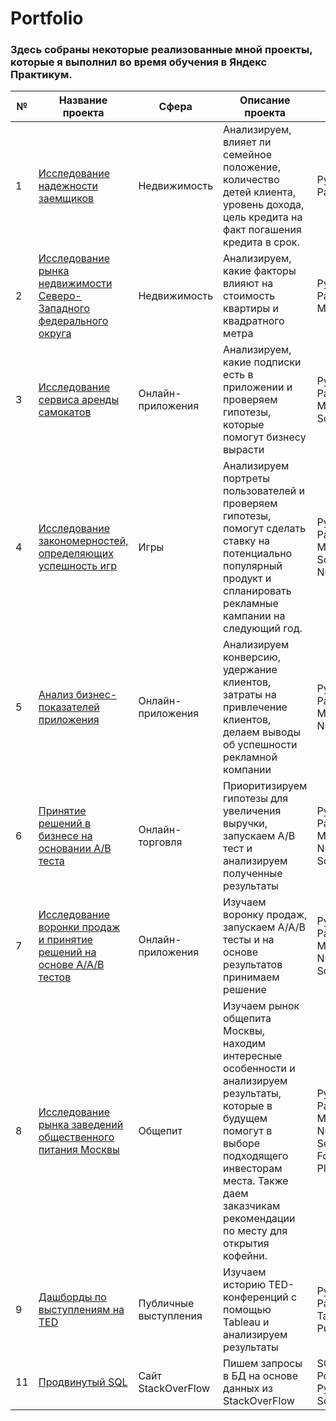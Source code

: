 # Portfolio
### Здесь собраны некоторые реализованные мной проекты, которые я выполнил во время обучения в Яндекс Практикум.
№| Название проекта                  | Сфера          | Описание проекта | Стек |
-------| --------------------------------  | -------------- | --------------   | -------|
1      | [Исследование надежности заемщиков](https://github.com/Alex63685/Portfolio/tree/main/%D0%98%D1%81%D1%81%D0%BB%D0%B5%D0%B4%D0%BE%D0%B2%D0%B0%D0%BD%D0%B8%D0%B5%20%D0%B7%D0%B0%D0%B5%D0%BC%D1%89%D0%B8%D0%BA%D0%BE%D0%B2) | Недвижимость   | Анализируем, влияет ли семейное положение, количество детей клиента, уровень дохода, цель кредита на факт погашения кредита в срок.   |Python, Pandas|
2      | [Исследование рынка недвижимости Северо-Западного федерального округа](https://github.com/Alex63685/Portfolio/tree/main/%D0%98%D1%81%D1%81%D0%BB%D0%B5%D0%B4%D0%BE%D0%B2%D0%B0%D0%BD%D0%B8%D0%B5%20%D1%80%D1%8B%D0%BD%D0%BA%D0%B0%20%D0%BD%D0%B5%D0%B4%D0%B2%D0%B8%D0%B6%D0%B8%D0%BC%D0%BE%D1%81%D1%82%D0%B8%20%D0%A1%D0%B5%D0%B2%D0%B5%D1%80%D0%BE-%D0%97%D0%B0%D0%BF%D0%B0%D0%B4%D0%BD%D0%BE%D0%B3%D0%BE%20%D1%84%D0%B5%D0%B4%D0%B5%D1%80%D0%B0%D0%BB%D1%8C%D0%BD%D0%BE%D0%B3%D0%BE%20%D0%BE%D0%BA%D1%80%D1%83%D0%B3%D0%B0)   | Недвижимость| Анализируем, какие факторы влияют на стоимость квартиры и квадратного метра  |Python, Pandas, Matplotlib |
3      | [Исследование сервиса аренды самокатов](https://github.com/Alex63685/Portfolio/tree/main/%D0%98%D1%81%D1%81%D0%BB%D0%B5%D0%B4%D0%BE%D0%B2%D0%B0%D0%BD%D0%B8%D0%B5%20%D1%81%D0%B5%D1%80%D0%B2%D0%B8%D1%81%D0%B0%20%D0%B0%D1%80%D0%B5%D0%BD%D0%B4%D1%8B%20%D1%81%D0%B0%D0%BC%D0%BE%D0%BA%D0%B0%D1%82%D0%BE%D0%B2)   | Онлайн-приложения| Анализируем, какие подписки есть в приложении и проверяем гипотезы, которые помогут бизнесу вырасти  |Python, Pandas, Matplotlib, Scipy |
4      | [Исследование закономерностей, определяющих успешность игр](https://github.com/Alex63685/Portfolio/tree/main/%D0%98%D1%81%D1%81%D0%BB%D0%B5%D0%B4%D0%BE%D0%B2%D0%B0%D0%BD%D0%B8%D0%B5%20%D0%B7%D0%B0%D0%BA%D0%BE%D0%BD%D0%BE%D0%BC%D0%B5%D1%80%D0%BD%D0%BE%D1%81%D1%82%D0%B5%D0%B9%2C%20%D0%BE%D0%BF%D1%80%D0%B5%D0%B4%D0%B5%D0%BB%D1%8F%D1%8E%D1%89%D0%B8%D1%85%20%D1%83%D1%81%D0%BF%D0%B5%D1%88%D0%BD%D0%BE%D1%81%D1%82%D1%8C%20%D0%B8%D0%B3%D1%80)   | Игры| Анализируем портреты пользователей и проверяем гипотезы, помогут сделать ставку на потенциально популярный продукт и спланировать рекламные кампании на следующий год. |Python, Pandas, Matplotlib, Scipy, NumPy |
5      | [Анализ бизнес-показателей приложения](https://github.com/Alex63685/Portfolio/blob/main/%D0%90%D0%BD%D0%B0%D0%BB%D0%B8%D0%B7%20%D0%B1%D0%B8%D0%B7%D0%BD%D0%B5%D1%81-%D0%BF%D0%BE%D0%BA%D0%B0%D0%B7%D0%B0%D1%82%D0%B5%D0%BB%D0%B5%D0%B9%20%D0%BF%D1%80%D0%B8%D0%BB%D0%BE%D0%B6%D0%B5%D0%BD%D0%B8%D1%8F/README.md)   | Онлайн-приложения| Анализируем конверсию, удержание клиентов, затраты на привлечение клиентов, делаем выводы об успешности рекламной компании |Python, Pandas, Matplotlib, NumPy |
6      | [Принятие решений в бизнесе на основании А/В теста](https://github.com/Alex63685/Portfolio/tree/main/%D0%9F%D1%80%D0%B8%D0%BD%D1%8F%D1%82%D0%B8%D0%B5%20%D1%80%D0%B5%D1%88%D0%B5%D0%BD%D0%B8%D0%B9%20%D0%B2%20%D0%B1%D0%B8%D0%B7%D0%BD%D0%B5%D1%81%D0%B5%20%D0%BD%D0%B0%20%D0%BE%D1%81%D0%BD%D0%BE%D0%B2%D0%B0%D0%BD%D0%B8%D0%B8%20%D0%90%D0%92%20%D1%82%D0%B5%D1%81%D1%82%D0%B0)   | Онлайн-торговля| Приоритизируем гипотезы для увеличения выручки, запускаем А/В тест и анализируем полученные результаты |Python, Pandas, Matplotlib, NumPy, Scipy |
7      | [Исследование воронки продаж и принятие решений на основе А/А/В тестов](https://github.com/Alex63685/Portfolio/tree/main/%D0%98%D0%B7%D1%83%D1%87%D0%B5%D0%BD%D0%B8%D0%B5%20%D0%B2%D0%BE%D1%80%D0%BE%D0%BD%D0%BA%D0%B8%20%D0%BF%D1%80%D0%BE%D0%B4%D0%B0%D0%B6%20%D0%B8%20%D0%BF%D1%80%D0%B8%D0%BD%D1%8F%D1%82%D0%B8%D0%B5%20%D1%80%D0%B5%D1%88%D0%B5%D0%BD%D0%B8%D0%B9%20%D0%BD%D0%B0%20%D0%BE%D1%81%D0%BD%D0%BE%D0%B2%D0%B5%20%D0%90%D0%90%D0%92%20%D1%82%D0%B5%D1%81%D1%82%D0%BE%D0%B2)   | Онлайн-приложения| Изучаем воронку продаж, запускаем А/А/В тесты и на основе результатов принимаем решение|Python, Pandas, Matplotlib, NumPy, Scipy |
8      | [Исследование рынка заведений общественного питания Москвы](https://github.com/Alex63685/Portfolio/tree/main/%D0%98%D1%81%D1%81%D0%BB%D0%B5%D0%B4%D0%BE%D0%B2%D0%B0%D0%BD%D0%B8%D0%B5%20%D1%80%D1%8B%D0%BD%D0%BA%D0%B0%20%D0%B7%D0%B0%D0%B2%D0%B5%D0%B4%D0%B5%D0%BD%D0%B8%D0%B9%20%D0%BE%D0%B1%D1%89%D0%B5%D1%81%D1%82%D0%B2%D0%B5%D0%BD%D0%BD%D0%BE%D0%B3%D0%BE%20%D0%BF%D0%B8%D1%82%D0%B0%D0%BD%D0%B8%D1%8F%20%D0%9C%D0%BE%D1%81%D0%BA%D0%B2%D1%8B)   | Общепит| Изучаем рынок общепита Москвы, находим интересные особенности и анализируем результаты, которые в будущем помогут в выборе подходящего инвесторам места. Также даем заказчикам рекомендации по месту для открытия кофейни.|Python, Pandas, Matplotlib, NumPy, Seaborn, Folium, Plotly|
9      | [Дашборды по выступлениям на TED](https://github.com/Alex63685/Portfolio/tree/main/%D0%94%D0%B0%D1%88%D0%B1%D0%BE%D1%80%D0%B4%D1%8B%20%D0%BF%D0%BE%20%D0%B2%D1%8B%D1%81%D1%82%D1%83%D0%BF%D0%BB%D0%B5%D0%BD%D0%B8%D1%8F%D0%BC%20%D0%BD%D0%B0%20TED)   | Публичные выступления| Изучаем историю TED-конференций с помощью Tableau и анализируем результаты|Python, Pandas, Tableau Public|
11      | [Продвинутый SQL](https://github.com/Alex63685/Portfolio/tree/main/%D0%9F%D1%80%D0%BE%D0%B4%D0%B2%D0%B8%D0%BD%D1%83%D1%82%D1%8B%D0%B9%20SQL)   | Сайт StackOverFlow| Пишем запросы в БД на основе данных из StackOverFlow|SQL, PostgreSQL, Python, Sqlalchemy|
